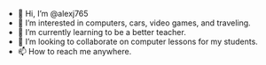- 👋 Hi, I’m @alexj765
- 👀 I’m interested in computers, cars, video games, and traveling.
- 🌱 I’m currently learning to be a better teacher.
- 💞️ I’m looking to collaborate on computer lessons for my students.
- 📫 How to reach me anywhere.

<!---
alexj765/alexj765 is a ✨ special ✨ repository because its `README.md` (this file) appears on your GitHub profile.
You can click the Preview link to take a look at your changes.
--->
